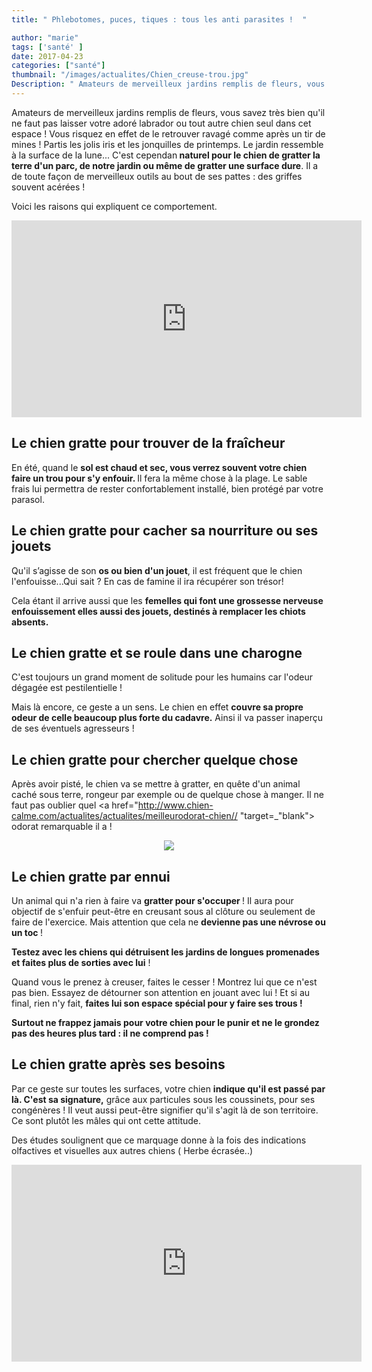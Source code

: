 ```yaml
---
title: " Phlebotomes, puces, tiques : tous les anti parasites !  "

author: "marie"
tags: ['santé' ]
date: 2017-04-23
categories: ["santé"]
thumbnail: "/images/actualites/Chien_creuse-trou.jpg"
Description: " Amateurs de merveilleux jardins remplis de fleurs, vous savez très bien qu'il ne faut pas laisser votre adoré labrador ou tout autre chien seul dans cet espace ! Vous risquez en effet de le retrouver ravagé comme après un tir de mines ! Partis les jolis iris et les jonquilles de printemps. Le jardin ressemble à la surface de la lune... "
---
```

Amateurs de merveilleux jardins remplis de fleurs, vous savez très bien qu'il ne faut pas laisser votre adoré labrador ou tout autre chien seul dans cet espace ! Vous risquez en effet de le retrouver ravagé comme après un tir de mines ! Partis les jolis iris et les jonquilles de printemps. Le jardin ressemble à la surface de la lune...
C'est cependan<b> naturel pour le chien de gratter la terre d'un parc, de notre jardin ou même de gratter une surface dure</b>. Il a de toute façon de merveilleux outils au bout de ses pattes : des griffes souvent acérées !

Voici les raisons qui expliquent ce comportement.



<iframe width="560" height="315" src="https://www.youtube.com/embed/iIxHME9nwPk" frameborder="0" allowfullscreen></iframe>






## Le chien gratte pour trouver de la fraîcheur ##

En été, quand le <b>sol est chaud et sec, vous verrez souvent votre chien faire un trou pour s'y enfouir. </b>Il fera la même chose à la plage. Le sable frais lui permettra de rester confortablement installé, bien protégé par votre parasol.





## Le chien gratte pour cacher sa nourriture ou ses jouets ##

Qu'il s’agisse de son <b>os ou bien d'un jouet</b>, il est fréquent que le chien l'enfouisse...Qui sait ? En cas de famine il ira récupérer son trésor!

Cela étant il arrive aussi que les <b>femelles qui font une grossesse nerveuse enfouissement elles aussi des jouets, destinés à remplacer les chiots absents.</b>



## Le chien gratte et se roule dans une charogne ##


C'est toujours un grand moment de solitude pour les humains car l'odeur dégagée est pestilentielle !

Mais là encore, ce geste a un sens. Le chien en effet <b>couvre sa propre odeur de celle beaucoup plus forte du cadavre.</b> Ainsi il va passer inaperçu de ses éventuels agresseurs !




## Le chien gratte pour chercher quelque chose ##

Après avoir pisté, le chien va se mettre à gratter, en quête d'un animal caché sous terre, rongeur par exemple ou de quelque chose à manger. Il ne faut pas oublier quel  <a href="http://www.chien-calme.com/actualites/actualites/meilleurodorat-chien// "target=_"blank"> odorat </a> remarquable il a !


<p align="center"><img src="/images/actualites/flairterre.jpg" class="img-responsive"></p>


## Le chien gratte par ennui ##

Un animal qui n'a rien à faire va <b>gratter pour s'occuper </b>! Il aura pour objectif de s'enfuir peut-être en creusant sous al clôture ou seulement de faire de l'exercice. Mais attention que cela ne <b>devienne pas une névrose ou un toc </b>!

<b>Testez avec les chiens qui détruisent les jardins de longues promenades et faites plus de sorties avec lui</b> !

 Quand vous le prenez à creuser, faites le cesser ! Montrez lui que ce n'est pas bien. Essayez de détourner son attention en jouant avec lui ! Et si au final, rien n'y fait, <b>faites lui son espace spécial pour y faire ses trous !</b>

 <b>Surtout ne frappez jamais pour votre chien pour le punir et ne le grondez pas des heures plus tard : il ne comprend pas !</b>

 <h2> Le chien gratte après ses besoins </h2>

 Par ce geste sur toutes les surfaces, votre chien <b>indique qu'il est passé par là. C'est sa signature,</b> grâce aux particules sous les coussinets,  pour ses congénères ! Il veut aussi peut-être signifier qu'il s'agit là de son territoire. Ce sont plutôt les mâles qui ont cette attitude.

 Des études soulignent que ce marquage donne à la fois des indications olfactives et visuelles aux autres chiens ( Herbe écrasée..)


<iframe width="560" height="315" src="https://www.youtube.com/embed/m2Wwk87qzCk" frameborder="0" allowfullscreen></iframe>
